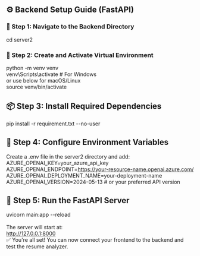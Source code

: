 ## ⚙️ Backend Setup Guide (FastAPI)

### 📁 Step 1: Navigate to the Backend Directory
cd server2

### 🧪 Step 2: Create and Activate Virtual Environment
python -m venv venv <br>
venv\Scripts\activate  # For Windows  <br>
or use below for macOS/Linux <br>
source venv/bin/activate <br>

## 📦 Step 3: Install Required Dependencies
pip install -r requirement.txt --no-user <br>

## 🔐 Step 4: Configure Environment Variables
Create a .env file in the server2 directory and add: <br>
AZURE_OPENAI_KEY=your_azure_api_key <br>
AZURE_OPENAI_ENDPOINT=https://your-resource-name.openai.azure.com/ <br>
AZURE_OPENAI_DEPLOYMENT_NAME=your-deployment-name <br>
AZURE_OPENAI_VERSION=2024-05-13  # or your preferred API version <br>

## 🚀 Step 5: Run the FastAPI Server
uvicorn main:app --reload <br>
 <br>
The server will start at: <br>
http://127.0.0.1:8000 <br>
✅ You're all set! You can now connect your frontend to the backend and test the resume analyzer.
